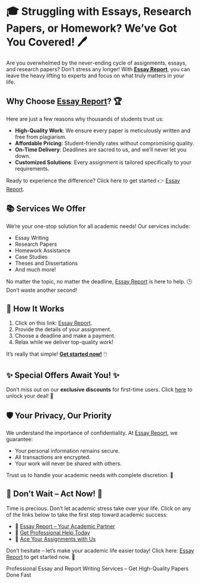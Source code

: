<h1>🎓 Struggling with Essays, Research Papers, or Homework? We’ve Got You Covered! 🖊️</h1>

<p>Are you overwhelmed by the never-ending cycle of assignments, essays, and research papers? Don’t stress any longer! With <strong><a href="https://tinyurl.com/topessay?keyword=essay+report">Essay Report</a></strong>, you can leave the heavy lifting to experts and focus on what truly matters in your life.</p>

<h2>Why Choose <a href="https://tinyurl.com/topessay?keyword=essay+report">Essay Report</a>? 🏆</h2>

<p>Here are just a few reasons why thousands of students trust us:</p>
<ul>
    <li><strong>High-Quality Work</strong>: We ensure every paper is meticulously written and free from plagiarism.</li>
    <li><strong>Affordable Pricing</strong>: Student-friendly rates without compromising quality.</li>
    <li><strong>On-Time Delivery</strong>: Deadlines are sacred to us, and we’ll never let you down.</li>
    <li><strong>Customized Solutions</strong>: Every assignment is tailored specifically to your requirements.</li>
</ul>
<p>Ready to experience the difference? Click here to get started 👉 <a href="https://tinyurl.com/topessay?keyword=essay+report">Essay Report</a>.</p>

<h2>📚 Services We Offer</h2>
<p>We’re your one-stop solution for all academic needs! Our services include:</p>
<ul>
    <li>Essay Writing</li>
    <li>Research Papers</li>
    <li>Homework Assistance</li>
    <li>Case Studies</li>
    <li>Theses and Dissertations</li>
    <li>And much more!</li>
</ul>
<p>No matter the topic, no matter the deadline, <a href="https://tinyurl.com/topessay?keyword=essay+report">Essay Report</a> is here to help. 🕒 Don’t waste another second!</p>

<h2>🌟 How It Works</h2>
<ol>
    <li>Click on this link: <a href="https://tinyurl.com/topessay?keyword=essay+report">Essay Report</a>.</li>
    <li>Provide the details of your assignment.</li>
    <li>Choose a deadline and make a payment.</li>
    <li>Relax while we deliver top-quality work!</li>
</ol>
<p>It’s really that simple! <strong><a href="https://tinyurl.com/topessay?keyword=essay+report">Get started now!</a></strong> 🖱️</p>

<h2>✨ Special Offers Await You! ✨</h2>
<p>Don’t miss out on our <strong>exclusive discounts</strong> for first-time users. Click <a href="https://tinyurl.com/topessay?keyword=essay+report">here</a> to unlock your deal! 💸</p>

<h2>🛡️ Your Privacy, Our Priority</h2>
<p>We understand the importance of confidentiality. At <a href="https://tinyurl.com/topessay?keyword=essay+report">Essay Report</a>, we guarantee:</p>
<ul>
    <li>Your personal information remains secure.</li>
    <li>All transactions are encrypted.</li>
    <li>Your work will never be shared with others.</li>
</ul>
<p>Trust us to handle your academic needs with complete discretion. 🤝</p>

<h2>📢 Don’t Wait – Act Now! 📢</h2>
<p>Time is precious. Don’t let academic stress take over your life. Click on any of the links below to take the first step toward academic success:</p>
<ul>
    <li>🔗 <a href="https://tinyurl.com/topessay?keyword=essay+report">Essay Report – Your Academic Partner</a></li>
    <li>🔗 <a href="https://tinyurl.com/topessay?keyword=essay+report">Get Professional Help Today</a></li>
    <li>🔗 <a href="https://tinyurl.com/topessay?keyword=essay+report">Ace Your Assignments with Us</a></li>
</ul>

<p>Don’t hesitate – let’s make your academic life easier today! Click here: <a href="https://tinyurl.com/topessay?keyword=essay+report">Essay Report</a> to get started now. 🚀</p>
Professional Essay and Report Writing Services – Get High-Quality Papers Done Fast
